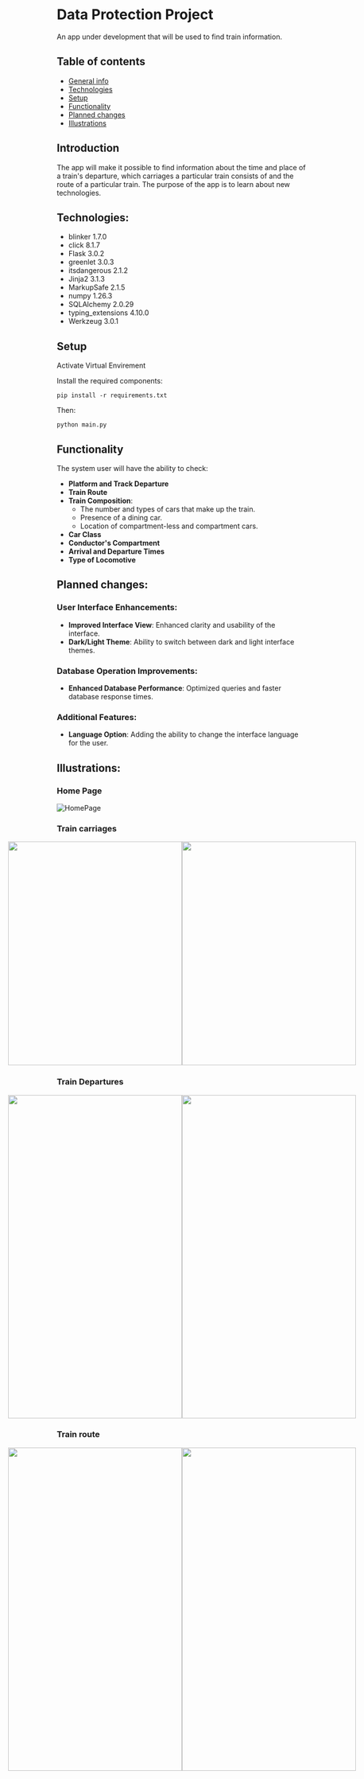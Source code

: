 # Data Protection Project
An app under development that will be used to find train information.

## Table of contents
* [General info](#general-info)
* [Technologies](#technologies)
* [Setup](#setup)
* [Functionality](#functionality)
* [Planned changes](#planned-changes)
* [Illustrations](#illustrations)

 
## Introduction 
The app will make it possible to find information about the time and place of a train's departure, which carriages a particular
train consists of and the route of a particular train. The purpose of the app is to learn about new technologies.
## Technologies:

* blinker 1.7.0
* click 8.1.7
* Flask 3.0.2
* greenlet 3.0.3
* itsdangerous 2.1.2
* Jinja2 3.1.3
* MarkupSafe 2.1.5
* numpy 1.26.3
* SQLAlchemy 2.0.29
* typing_extensions 4.10.0
* Werkzeug 3.0.1

## Setup

Activate Virtual Envirement

Install the required components:

``` pip install -r requirements.txt ```

Then:

``` python main.py ```
 
## Functionality
The system user will have the ability to check:

- **Platform and Track Departure**
- **Train Route**
- **Train Composition**:
  - The number and types of cars that make up the train.
  - Presence of a dining car.
  - Location of compartment-less and compartment cars.
- **Car Class**
- **Conductor's Compartment**
- **Arrival and Departure Times**
- **Type of Locomotive**



## Planned changes:
### User Interface Enhancements:
- **Improved Interface View**: Enhanced clarity and usability of the interface.
- **Dark/Light Theme**: Ability to switch between dark and light interface themes.

### Database Operation Improvements:
- **Enhanced Database Performance**: Optimized queries and faster database response times.

### Additional Features:
- **Language Option**: Adding the ability to change the interface language for the user.


## Illustrations:

### Home Page
![HomePage](./ImagesGUI/HomePage.png)

###  Train carriages
<div style="display: flex; align-items: center; justify-content: center;">
  <img src="./ImagesGUI/searchCar.png" width="350" height="450">
  <img src="./ImagesGUI/resultCar.png" width="350" height="450">
</div>


### Train Departures
<div style="display: flex; align-items: center; justify-content: center;">
  <img src="./ImagesGUI/searchDepartures.png" width="350" height="650">
  <img src="./ImagesGUI/resultDepartures.png" width="350" height="650">
</div>


### Train route
<div style="display: flex; align-items: center; justify-content: center;">
  <img src="./ImagesGUI/searchRoute.png" width="350" height="650">
  <img src="./ImagesGUI/resultRoute.png" width="350" height="650">
</div>
